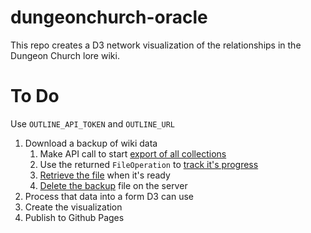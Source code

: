 # dungeonchurch-oracle
This repo creates a D3 network visualization of the relationships in the Dungeon Church lore wiki.

# To Do
Use `OUTLINE_API_TOKEN` and `OUTLINE_URL`

1. Download a backup of wiki data
   1. Make API call to start [export of all collections](https://www.getoutline.com/developers#tag/collections/post/collections.export_all)
   2. Use the returned `FileOperation` to [track it's progress](https://www.getoutline.com/developers#tag/fileoperations/post/fileOperations.info)
   3. [Retrieve the file](https://www.getoutline.com/developers#tag/fileoperations/post/fileOperations.redirect) when it's ready
   4. [Delete the backup](https://www.getoutline.com/developers#tag/fileoperations/post/fileOperations.delete) file on the server
3. Process that data into a form D3 can use
4. Create the visualization
5. Publish to Github Pages
